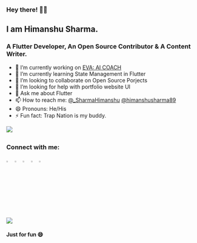 ### Hey there! 👋🏻

## I am Himanshu Sharma. 
### A Flutter Developer, An Open Source Contributor & A Content Writer.

- 🔭 I’m currently working on [EVA: AI COACH](https://www.thehealthycompany.in/eva/)
- 🌱 I’m currently learning State Management in Flutter
- 👯 I’m looking to collaborate on Open Source Porjects
- 🤔 I’m looking for help with portfolio website UI
- 💬 Ask me about Flutter 
- 📫 How to reach me: [@_SharmaHimanshu](https://twitter.com/_SharmaHimanshu)  [@himanshusharma89](https://www.linkedin.com/in/himanshusharma89/)
- 😄 Pronouns: He/His
- ⚡ Fun fact: Trap Nation is my buddy.

<img src="https://github-readme-stats.vercel.app/api?username=himanshusharma89&&show_icons=true&title_color=08fdd8&icon_color=bb2acf&text_color=ffffff&bg_color=181818" />

##
### Connect with me:

[<img src="https://img.icons8.com/color/48/000000/twitter.png" width="3.5%"/>](https://twitter.com/_SharmaHimanshu) [<img src="https://img.icons8.com/color/48/000000/stackoverflow.png" width="3.5%"/>](https://stackoverflow.com/users/11545939/himanshu-sharma) [<img src="https://img.icons8.com/color/48/000000/linkedin.png" width="3.5%"/>](https://www.linkedin.com/in/himanshusharma89/) [<img src="https://img.icons8.com/ios-filled/50/000000/medium-monogram.png" width="3.5%"/>](https://medium.com/@rageremix) [<img src="https://img.icons8.com/ios-filled/96/000000/codepen.png" width="3.5%"/>](https://codepen.io/himanshusharma89)

<img src="https://github.com/himanshusharma89/himanshusharma89/blob/master/coding.gif"/>

#### Just for fun 😄
